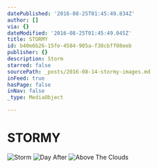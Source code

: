 ```yaml
---
datePublished: '2016-08-25T01:45:49.834Z'
author: []
via: {}
dateModified: '2016-08-25T01:45:49.045Z'
title: STORMY
id: b40e6b26-15fe-4584-905a-f38cbff08eeb
publisher: {}
description: Storm
starred: false
sourcePath: _posts/2016-08-14-stormy-images.md
inFeed: true
hasPage: false
inNav: false
_type: MediaObject

---
```

# STORMY
![Storm](https://the-grid-user-content.s3-us-west-2.amazonaws.com/e838e95a-d894-4700-b831-51749e85da3f.jpg)
![Day After](https://the-grid-user-content.s3-us-west-2.amazonaws.com/c08c8d4e-0b96-4721-b27f-b5ed81c4469c.jpg)
![Above The Clouds](https://the-grid-user-content.s3-us-west-2.amazonaws.com/9a717ca5-fc51-4a16-af56-81fb366b0dd4.jpg)